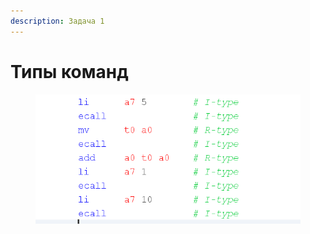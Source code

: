 ```yaml
---
description: Задача 1
---
```


# Типы команд

<figure><img src=".gitbook/assets/image (17).png" alt=""><figcaption></figcaption></figure>
